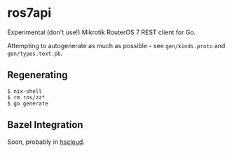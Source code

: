 ros7api
===

Experimental (don't use!) Mikrotik RouterOS 7 REST client for Go.

Attempting to autogenerate as much as possible - see `gen/kinds.proto` and `gen/types.text.pb`.

Regenerating
---

    $ nix-shell
    $ rm ros/zz*
    $ go generate

Bazel Integration
---

Soon, probably in [hscloud](https://hackdoc.hackerspace.pl/).
